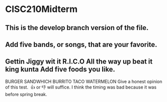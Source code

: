 # CISC210Midterm
## This is the develop branch version of the file.
Add five bands, or songs, that are your favorite.
----
Gettin Jiggy wit it
R.I.C.O
All the way up
beat it 
king kunta
Add five foods you like.
----
BURGER
SANDWHICH
BURRITO
TACO
WATERMELON
Give a honest opinion of this test.  👍 or 👎 will suffice.
I think the timing was bad because it was before spring break.
